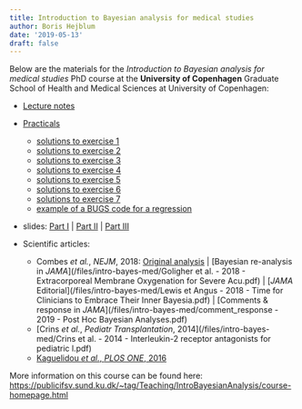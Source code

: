 ```yaml
---
title: Introduction to Bayesian analysis for medical studies
author: Boris Hejblum
date: '2019-05-13'
draft: false
---
```


Below are the materials for the *Introduction to Bayesian analysis for medical studies* PhD course at the **University of Copenhagen** Graduate School of Health and Medical Sciences at University of Copenhagen:

 - <a href="/files/intro-bayes-med/IntroBayesMed_lectureNotes.pdf" target="_blank">Lecture notes</a>
 
 - <a href="/html/IntroBayesMed_practicals_questions.html" target="_blank">Practicals</a>
    * <a href="/html/piMCestimate_solu.html" target="_blank">solutions to exercise 1</a>
    * <a href="/html/inverseTransfo_solu.html" target="_blank">solutions to exercise 2</a>
    * <a href="/html/MetroHast_solu.html" target="_blank">solutions to exercise 3</a>
    * <a href="/html/JAGSdebut_solu.html" target="_blank">solutions to exercise 4</a>
    * <a href="/html/GoligherAgain_solu.html" target="_blank">solutions to exercise 5</a>
    * <a href="/html/bayesmetaCrins_solu.html" target="_blank">solutions to exercise 6</a>
    * <a href="/html/CRMKaguelidouDiscuss_solu.html" target="_blank">solutions to exercise 7</a>
    * <a href="/files/intro-bayes-med/fixedRegressionBUGSmodel.txt" target="_blank">example of a BUGS code for a regression</a>  
    
 - slides: <a href="/files/intro-bayes-med/slidesIntroBayesMed_theory.pdf" target="_blank">Part I</a> | <a href="/files/intro-bayes-med/slidesIntroBayesMed_mcmc.pdf" target="_blank">Part II</a> | <a href="/files/intro-bayes-med/slidesIntroBayesMed_appli.pdf" target="_blank">Part III</a>
 
 - Scientific articles:
    * Combes *et al.*, *NEJM*, 2018: [Original analysis](/files/intro-bayes-med/combesetal_2018_new_england_journal_of_medicine.pdf) | [Bayesian re-analysis in *JAMA*](/files/intro-bayes-med/Goligher et al. - 2018 - Extracorporeal Membrane Oxygenation for Severe Acu.pdf) | [*JAMA* Editorial](/files/intro-bayes-med/Lewis et Angus - 2018 - Time for Clinicians to Embrace Their Inner Bayesia.pdf) | [Comments & response in *JAMA*](/files/intro-bayes-med/comment_response - 2019 - Post Hoc Bayesian Analyses.pdf)
    * [Crins *et al.*, *Pediatr Transplantation*, 2014](/files/intro-bayes-med/Crins et al. - 2014 - Interleukin-2 receptor antagonists for pediatric l.pdf)
    * [Kaguelidou *et al.*, *PLOS ONE*, 2016](/files/intro-bayes-med/Kaguelidou2016_PlosOne.pdf)
 
 More information on this course can be found here:  
 https://publicifsv.sund.ku.dk/~tag/Teaching/IntroBayesianAnalysis/course-homepage.html